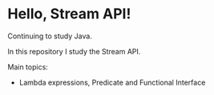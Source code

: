 # Hello, Stream API!

Continuing to study Java. 

In this repository I study the Stream API.

Main topics:
- Lambda expressions, Predicate and Functional Interface
